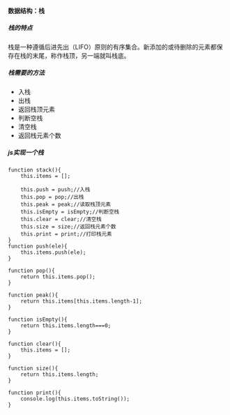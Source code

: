 #### 数据结构：栈
##### 栈的特点
栈是一种遵循后进先出（LIFO）原则的有序集合。新添加的或待删除的元素都保存在栈的末尾，称作栈顶，另一端就叫栈底。
##### 栈需要的方法
- 入栈
- 出栈
- 返回栈顶元素
- 判断空栈
- 清空栈
- 返回栈元素个数
##### js实现一个栈
```
function stack(){
	this.items = [];
	
	this.push = push;//入栈
	this.pop = pop;//出栈
	this.peak = peak;//读取栈顶元素
	this.isEmpty = isEmpty;//判断空栈
	this.clear = clear;//清空栈
	this.size = size;//返回栈元素个数
	this.print = print;//打印栈元素
}
function push(ele){
	this.items.push(ele);
}

function pop(){
	return this.items.pop();
}

function peak(){
	return this.items[this.items.length-1];
}

function isEmpty(){
	return this.items.length===0;
}

function clear(){
	this.items = [];
}

function size(){
	return this.items.length;
}	

function print(){
	console.log(this.items.toString());
}
```